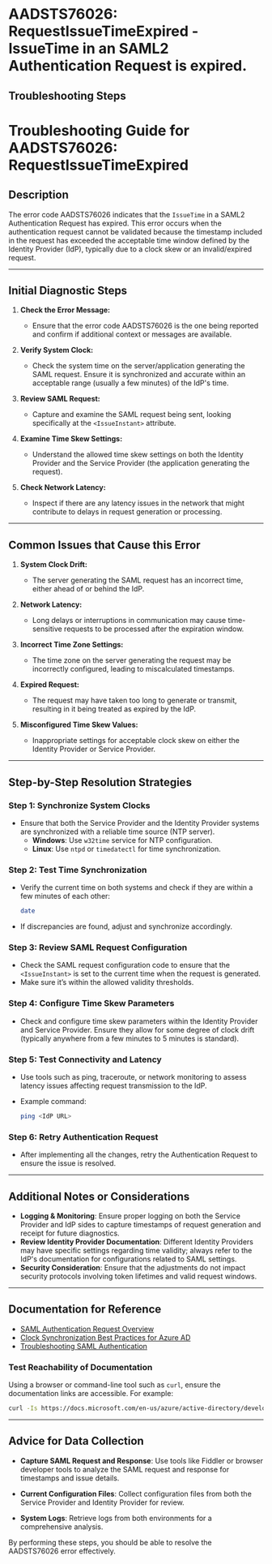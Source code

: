 
# AADSTS76026: RequestIssueTimeExpired - IssueTime in an SAML2 Authentication Request is expired.


## Troubleshooting Steps
# Troubleshooting Guide for AADSTS76026: RequestIssueTimeExpired

## Description
The error code AADSTS76026 indicates that the `IssueTime` in a SAML2 Authentication Request has expired. This error occurs when the authentication request cannot be validated because the timestamp included in the request has exceeded the acceptable time window defined by the Identity Provider (IdP), typically due to a clock skew or an invalid/expired request.

---

## Initial Diagnostic Steps

1. **Check the Error Message:**
   - Ensure that the error code AADSTS76026 is the one being reported and confirm if additional context or messages are available.

2. **Verify System Clock:**
   - Check the system time on the server/application generating the SAML request. Ensure it is synchronized and accurate within an acceptable range (usually a few minutes) of the IdP's time.

3. **Review SAML Request:**
   - Capture and examine the SAML request being sent, looking specifically at the `<IssueInstant>` attribute.

4. **Examine Time Skew Settings:**
   - Understand the allowed time skew settings on both the Identity Provider and the Service Provider (the application generating the request).

5. **Check Network Latency:**
   - Inspect if there are any latency issues in the network that might contribute to delays in request generation or processing.

---

## Common Issues that Cause this Error

1. **System Clock Drift:**
   - The server generating the SAML request has an incorrect time, either ahead of or behind the IdP.

2. **Network Latency:**
   - Long delays or interruptions in communication may cause time-sensitive requests to be processed after the expiration window.

3. **Incorrect Time Zone Settings:**
   - The time zone on the server generating the request may be incorrectly configured, leading to miscalculated timestamps.

4. **Expired Request:**
   - The request may have taken too long to generate or transmit, resulting in it being treated as expired by the IdP.

5. **Misconfigured Time Skew Values:**
   - Inappropriate settings for acceptable clock skew on either the Identity Provider or Service Provider.

---

## Step-by-Step Resolution Strategies

### Step 1: Synchronize System Clocks
- Ensure that both the Service Provider and the Identity Provider systems are synchronized with a reliable time source (NTP server).
  - **Windows**: Use `w32time` service for NTP configuration.
  - **Linux**: Use `ntpd` or `timedatectl` for time synchronization.

### Step 2: Test Time Synchronization
- Verify the current time on both systems and check if they are within a few minutes of each other:
  ```bash
  date
  ```
- If discrepancies are found, adjust and synchronize accordingly.

### Step 3: Review SAML Request Configuration
- Check the SAML request configuration code to ensure that the `<IssueInstant>` is set to the current time when the request is generated.
- Make sure it’s within the allowed validity thresholds.

### Step 4: Configure Time Skew Parameters
- Check and configure time skew parameters within the Identity Provider and Service Provider. Ensure they allow for some degree of clock drift (typically anywhere from a few minutes to 5 minutes is standard).

### Step 5: Test Connectivity and Latency
- Use tools such as ping, traceroute, or network monitoring to assess latency issues affecting request transmission to the IdP.

- Example command:
  ```bash
  ping <IdP URL>
  ```

### Step 6: Retry Authentication Request
- After implementing all the changes, retry the Authentication Request to ensure the issue is resolved.

---

## Additional Notes or Considerations

- **Logging & Monitoring**: Ensure proper logging on both the Service Provider and IdP sides to capture timestamps of request generation and receipt for future diagnostics.
- **Review Identity Provider Documentation**: Different Identity Providers may have specific settings regarding time validity; always refer to the IdP's documentation for configurations related to SAML settings.
- **Security Consideration**: Ensure that the adjustments do not impact security protocols involving token lifetimes and valid request windows.

---

## Documentation for Reference

- [SAML Authentication Request Overview](https://docs.microsoft.com/en-us/azure/active-directory/develop/v2-saml-protocol)
- [Clock Synchronization Best Practices for Azure AD](https://docs.microsoft.com/en-us/azure/active-directory/hybrid/how-to-connect-install-new#clock-synchronization)
- [Troubleshooting SAML Authentication](https://docs.microsoft.com/en-us/azure/active-directory/develop/troubleshoot-saml-authentication)

### Test Reachability of Documentation
Using a browser or command-line tool such as `curl`, ensure the documentation links are accessible. For example:
```bash
curl -Is https://docs.microsoft.com/en-us/azure/active-directory/develop/v2-saml-protocol | head -n 1
```

---

## Advice for Data Collection

- **Capture SAML Request and Response**: Use tools like Fiddler or browser developer tools to analyze the SAML request and response for timestamps and issue details.
  
- **Current Configuration Files**: Collect configuration files from both the Service Provider and Identity Provider for review.

- **System Logs**: Retrieve logs from both environments for a comprehensive analysis.

By performing these steps, you should be able to resolve the AADSTS76026 error effectively.